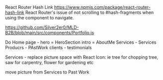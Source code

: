 React Router Hash Link
https://www.npmjs.com/package/react-router-hash-link
React Router's issue of not scrolling to #hash-fragments when using the <Link> component to navigate.

https://github.com/Silver2er0/MLD-B2B/blob/main/src/components/Portfolio.js

Do Home page - hero = HeroSection
intro = AboutMe
Services - Services
Producrs - PAstWork
clients - testimonials

Services - replace picture space with React Icon:
ie tree for chopping tree, saw for carpentry, flower for gardening etc

move picture from Services to Past Work
